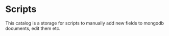# Scripts
This catalog is a storage for scripts to manually add new fields to mongodb
documents, edit them etc.